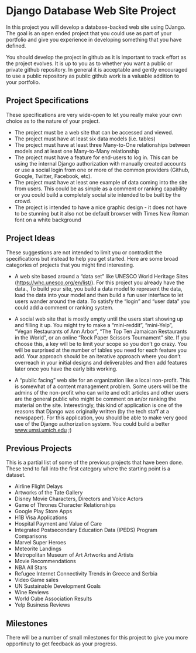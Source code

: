 Django Database Web Site Project
================================

In this project you will develop a database-backed web site using DJango. The goal is an open ended project that you could use as part of your portfolio and give you experience in developing something that you have defined.

You should develop the project in github as it is important to track effort as the project evolves.  It is up to you as to whether you want a public or private github repository.  In general it is acceptable and gently encouraged to use a public repository as public github work is a valuable addition to your portfolio.

Project Specifications 
----------------------

These specifications are very wide-open to let you really make your own choice as to the nature of your project.

* The project must be a web site that can be accessed and viewed.
* The project must have at least six data models (i.e. tables)
* The project must have at least three Many-to-One relationships between models and at least one Many-to-Many relationship
* The project must have a feature for end-users to log in.  This can be using the internal Django authorization with manually created accounts or use a social login from one or more of the common providers (Github, Google, Twitter, Facebook, etc).
* The project must have at least one example of data coming into the site from users.  This could be as simple as a comment or ranking capability or you could build a completely social site intended to be built by the crowd.
* The project is intended to have a nice graphic design - it does not have to be stunning but it also not be default browser with Times New Roman font on a white background

Project Ideas
-------------

These suggestions are not intended to limit you or contradict the specifications but instead to help you get started.  Here are some broad categories of projects that you might find interesting.

* A web site based around a “data set” like UNESCO World Heritage Sites (https://whc.unesco.org/en/list/). For this project you already have the data., To build your site, you build a data model to represent the data, load the data into your model and then build a fun user interface to let users wander around the data.  To satisfy the “login” and “user data” you could add a comment or ranking system.

* A social web site that is mostly empty until the users start showing up and filling it up.  You might try to make a “mini-reddit”, “mini-Yelp”, “Vegan Restaurants of Ann Arbor”, “The Top Ten Jamaican Restaurants in the World”, or an online “Rock Paper Scissors Tournament” site.  If you choose this, a key will be to limit your scope so you don’t go crazy.  You will be surprised at the number of tables you need for each feature you add.  Your approach should be an iterative approach where you don’t overreach in your initial designs and deliverables and then add features later once you have the early bits working.

* A “public facing” web site for an organization like a local non-profit.  This is somewhat of a content management problem.  Some users will be the admins of the non-profit who can write and edit articles and other users are the general public who might be comment on an/or ranking the material on the site.  Interestingly, this kind of application is one of the reasons that Django was originally written (by the tech staff at a newspaper).  For this application, you should be able to make very good use of the Django authorization system.  You could build a better www.umsi.umich.edu ;)

Previous Projects
-----------------

This is a partial list of some of the previous projects that have been done.  These tend to fall into the first category where the starting point is a dataset.

* Airline Flight Delays
* Artworks of the Tate Gallery
* Disney Movie Characters, Directors and Voice Actors
* Game of Thrones Character Relationships
* Google Play Store Apps
* H1B Visa Applications
* Hospital Payment and Value of Care
* Integrated Postsecondary Education Data (IPEDS) Program Comparisons
* Marvel Super Heroes
* Meteorite Landings
* Metropolitan Museum of Art Artworks and Artists
* Movie Recommendations
* NBA All Stars
* Refugee Internet Connectivity Trends in Greece and Serbia
* Video Game sales
* UN Sustainable Development Goals
* Wine Reviews
* World Cube Association Results
* Yelp Business Reviews


Milestones
----------

There will be a number of small milestones for this project to give you
more opportinuty to get feedback as your progress.




